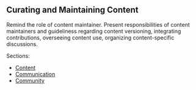 ## Curating and Maintaining Content

Remind the role of content maintainer.
Present responsibilities of content maintainers and guideliness regarding content versioning, integrating contributions, overseeing content use, organizing content-specific discussions.

Sections:

* [Content](../../content/reading/README.md)
* [Communication](../../communication/reading/README.md)
* [Community](../../community/reading/README.md)
